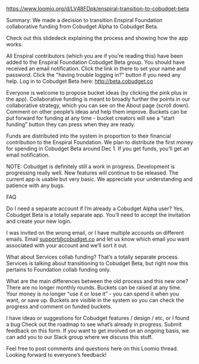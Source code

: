 https://www.loomio.org/d/LV48FDpk/enspiral-transition-to-cobudget-beta

Summary: We made a decision to transition Enspiral Foundation collaborative funding from Cobudget Alpha to Cobudget Beta.

Check out this slidedeck explaining the process and showing how the app works.

All Enspiral contributors (which you are if you’re reading this) have been added to the Enspiral Foundation Cobudget Beta group. You should have received an email notification. Click the link in there to set your name and password. Click the "having trouble logging in?" button if you need any help.
Log in to Cobudget Beta here: http://beta.cobudget.co

Everyone is welcome to propose bucket ideas (by clicking the pink plus in the app). Collaborative funding is meant to broadly further the points in our collaborative strategy, which you can see on the About page (scroll down). Comment on other people’s ideas and help them improve. Buckets can be put forward for funding at any time - bucket creators will see a “start funding” button they can press when they are ready.

Funds are distributed into the system in proportion to their financial contribution to the Enspiral Foundation. We plan to distribute the first money for spending in Cobudget Beta around Dec 1. If you get funds, you’ll get an email notification.

NOTE: Cobudget is definitely still a work in progress. Development is progressing really well. New features will continue to be released. The current app is usable but very basic. We appreciate your understanding and patience with any bugs.

FAQ

Do I need a separate account if I’m already a Cobudget Alpha user?
Yes, Cobudget Beta is a totally separate app. You’ll need to accept the invitation and create your new login.

I was invited on the wrong email, or I have multiple accounts on different emails.
Email support@cobudget.co and let us know which email you want associated with your account and we’ll sort it out.

What about Services collab funding?
That’s a totally separate process. Services is talking about transitioning to Cobudget Beta, but right now this pertains to Foundation collab funding only.

What are the main differences between the old process and this new one?
There are no longer monthly rounds. Buckets can be raised at any time. Your money is no longer “use it or lose it” - you can spend it when you want, or save up. Buckets are visible in the system so you can check the progress and comment on funded buckets.

I have ideas or suggestions for Cobudget features / design / etc, or I found a bug
Check out the roadmap to see what’s already in progress. Submit feedback on this form. If you want to get involved on an ongoing basis, we can add you to our Slack group where we discuss this stuff.

Feel free to post comments and questions here on this Loomio thread. Looking forward to everyone’s feedback!